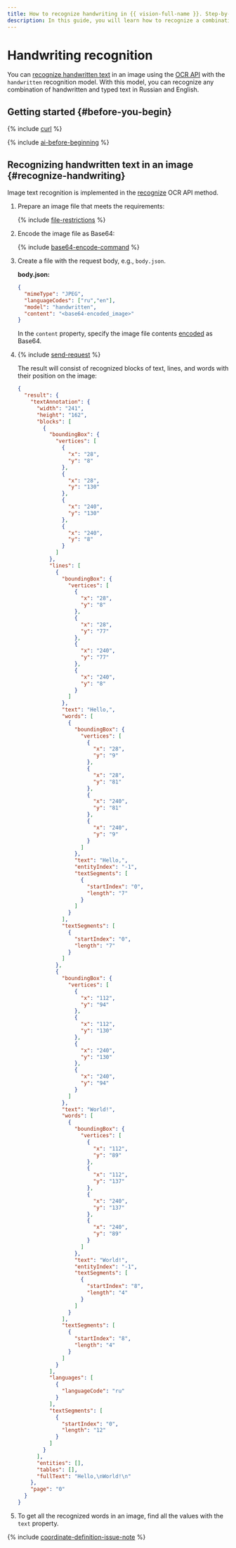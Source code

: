 ```yaml
---
title: How to recognize handwriting in {{ vision-full-name }}. Step-by-step guide
description: In this guide, you will learn how to recognize a combination of typed and handwritten text in Russian and English in {{ vision-full-name }}.
---
```


# Handwriting recognition

You can [recognize handwritten text](../../concepts/ocr/index.md) in an image using the [OCR API](../../ocr/api-ref/index.md) with the `handwritten` recognition model. With this model, you can recognize any combination of handwritten and typed text in Russian and English.

## Getting started {#before-you-begin}

{% include [curl](../../../_includes/curl.md) %}

{% include [ai-before-beginning](../../../_includes/vision/ai-before-beginning.md) %}

## Recognizing handwritten text in an image {#recognize-handwriting}

Image text recognition is implemented in the [recognize](../../ocr/api-ref/TextRecognition/recognize.md) OCR API method.

1. Prepare an image file that meets the requirements:

   {% include [file-restrictions](../../../_includes/vision/ocr-file-restrictions.md) %}

1. Encode the image file as Base64:

   {% include [base64-encode-command](../../../_includes/vision/base64-encode-command.md) %}

1. Create a file with the request body, e.g., `body.json`.

   **body.json:**
   ```json
   {
     "mimeType": "JPEG",
     "languageCodes": ["ru","en"],
     "model": "handwritten",
     "content": "<base64-encoded_image>"
   }
   ```

   In the `content` property, specify the image file contents [encoded](../base64-encode.md) as Base64.


1. {% include [send-request](../../../_includes/vision/send-request_ocr.md) %}

   The result will consist of recognized blocks of text, lines, and words with their position on the image:

   ```json
   {
     "result": {
       "textAnnotation": {
         "width": "241",
         "height": "162",
         "blocks": [
           {
             "boundingBox": {
               "vertices": [
                 {
                   "x": "28",
                   "y": "8"
                 },
                 {
                   "x": "28",
                   "y": "130"
                 },
                 {
                   "x": "240",
                   "y": "130"
                 },
                 {
                   "x": "240",
                   "y": "8"
                 }
               ]
             },
             "lines": [
               {
                 "boundingBox": {
                   "vertices": [
                     {
                       "x": "28",
                       "y": "8"
                     },
                     {
                       "x": "28",
                       "y": "77"
                     },
                     {
                       "x": "240",
                       "y": "77"
                     },
                     {
                       "x": "240",
                       "y": "8"
                     }
                   ]
                 },
                 "text": "Hello,",
                 "words": [
                   {
                     "boundingBox": {
                       "vertices": [
                         {
                           "x": "28",
                           "y": "9"
                         },
                         {
                           "x": "28",
                           "y": "81"
                         },
                         {
                           "x": "240",
                           "y": "81"
                         },
                         {
                           "x": "240",
                           "y": "9"
                         }
                       ]
                     },
                     "text": "Hello,",
                     "entityIndex": "-1",
                     "textSegments": [
                       {
                         "startIndex": "0",
                         "length": "7"
                       }
                     ]
                   }
                 ],
                 "textSegments": [
                   {
                     "startIndex": "0",
                     "length": "7"
                   }
                 ]
               },
               {
                 "boundingBox": {
                   "vertices": [
                     {
                       "x": "112",
                       "y": "94"
                     },
                     {
                       "x": "112",
                       "y": "130"
                     },
                     {
                       "x": "240",
                       "y": "130"
                     },
                     {
                       "x": "240",
                       "y": "94"
                     }
                   ]
                 },
                 "text": "World!",
                 "words": [
                   {
                     "boundingBox": {
                       "vertices": [
                         {
                           "x": "112",
                           "y": "89"
                         },
                         {
                           "x": "112",
                           "y": "137"
                         },
                         {
                           "x": "240",
                           "y": "137"
                         },
                         {
                           "x": "240",
                           "y": "89"
                         }
                       ]
                     },
                     "text": "World!",
                     "entityIndex": "-1",
                     "textSegments": [
                       {
                         "startIndex": "8",
                         "length": "4"
                       }
                     ]
                   }
                 ],
                 "textSegments": [
                   {
                     "startIndex": "8",
                     "length": "4"
                   }
                 ]
               }
             ],
             "languages": [
               {
                 "languageCode": "ru"
               }
             ],
             "textSegments": [
               {
                 "startIndex": "0",
                 "length": "12"
               }
             ]
           }
         ],
         "entities": [],
         "tables": [],
         "fullText": "Hello,\nWorld!\n"
       },
       "page": "0"
     }
   }
   ```

1. To get all the recognized words in an image, find all the values with the `text` property.

{% include [coordinate-definition-issue-note](../../../_includes/vision/coordinate-definition-issue-note.md) %}